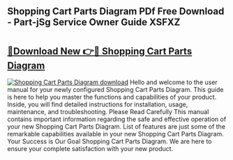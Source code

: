 ## Shopping Cart Parts Diagram PDf Free Download - Part-jSg Service Owner Guide XSFXZ

# <h2><a href="http://dfljqp.blite.top/?on=Shopping+Cart+Parts+Diagram">🔗Download New 👉🔴 Shopping Cart Parts Diagram</a></h2>

[![Shopping Cart Parts Diagram download](https://i.imgur.com/lujVjoI.png)](http://dfljqp.blite.top/?on=Shopping+Cart+Parts+Diagram)
Hello and welcome to the user manual for your newly configured Shopping Cart Parts Diagram. This guide is here to help you master the functions and capabilities of your product. Inside, you will find detailed instructions for installation, usage, maintenance, and troubleshooting. Please Read Carefully This manual contains important information regarding the safe and effective operation of your new Shopping Cart Parts Diagram. List of features are just some of the remarkable capabilities available in your new Shopping Cart Parts Diagram. Your Success is Our Goal Shopping Cart Parts Diagram. We are here to ensure your complete satisfaction with your new product.
